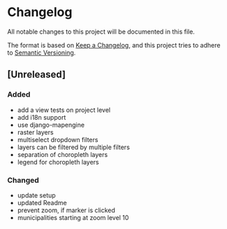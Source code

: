# Changelog
All notable changes to this project will be documented in this file.

The format is based on [Keep a Changelog](https://keepachangelog.com/en/1.0.0/),
and this project tries to adhere to [Semantic Versioning](https://semver.org/spec/v2.0.0.html).

## [Unreleased]
### Added
- add a view tests on project level
- add i18n support
- use django-mapengine
- raster layers
- multiselect dropdown filters
- layers can be filtered by multiple filters
- separation of choropleth layers
- legend for choropleth layers

### Changed
- update setup
- updated Readme
- prevent zoom, if marker is clicked
- municipalities starting at zoom level 10
